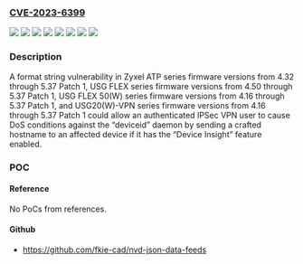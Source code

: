### [CVE-2023-6399](https://cve.mitre.org/cgi-bin/cvename.cgi?name=CVE-2023-6399)
![](https://img.shields.io/static/v1?label=Product&message=%20USG%20FLEX%2050(W)%20series%20firmware&color=blue)
![](https://img.shields.io/static/v1?label=Product&message=ATP%20series%20firmware&color=blue)
![](https://img.shields.io/static/v1?label=Product&message=USG%20FLEX%20series%20firmware&color=blue)
![](https://img.shields.io/static/v1?label=Product&message=USG20(W)-VPN%20series%20firmware&color=blue)
![](https://img.shields.io/static/v1?label=Version&message=%3D%20version%204.16%20through%205.37%20Patch%201%20&color=brighgreen)
![](https://img.shields.io/static/v1?label=Version&message=%3D%20version%204.32%20through%205.37%20Patch%201%20&color=brighgreen)
![](https://img.shields.io/static/v1?label=Version&message=%3D%20version%204.50%20through%205.37%20Patch%201%20&color=brighgreen)
![](https://img.shields.io/static/v1?label=Vulnerability&message=CWE-134%20Use%20of%20Externally-Controlled%20Format%20String&color=brighgreen)

### Description

A format string vulnerability in Zyxel ATP series firmware versions from 4.32 through 5.37 Patch 1, USG FLEX series firmware versions from 4.50 through 5.37 Patch 1, USG FLEX 50(W) series firmware versions from 4.16 through 5.37 Patch 1, and USG20(W)-VPN series firmware versions from 4.16 through 5.37 Patch 1 could allow an authenticated IPSec VPN user to cause DoS conditions against the “deviceid” daemon by sending a crafted hostname to an affected device if it has the “Device Insight” feature enabled.

### POC

#### Reference
No PoCs from references.

#### Github
- https://github.com/fkie-cad/nvd-json-data-feeds

